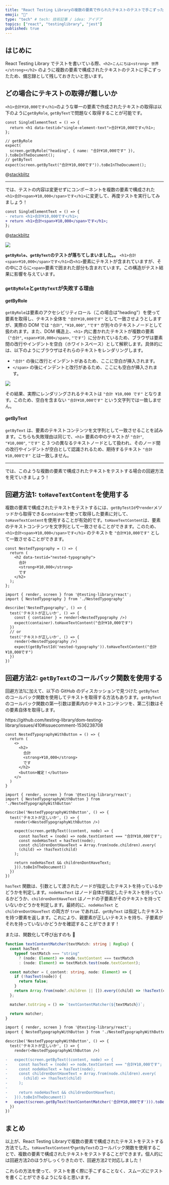 ```yaml
---
title: "React Testing Libraryの複数の要素で作られたテキストのテストで手こずった話"
emoji: "🐩"
type: "tech" # tech: 技術記事 / idea: アイデア
topics: ["react", "testinglibrary", "jest"]
published: true
---
```


## はじめに

React Testing Library でテストを書いている際、`<h2>こんにちは<strong> 世界</strong></h2>` のように複数の要素で構成されたテキストのテストに手こずったため、備忘録として残しておきたいと思います。

## どの場合にテキストの取得が難しいか

`<h1>合計¥10,000です</h1>`のような単一の要素で作成されたテキストの取得は以下のように`getByRole`, `getByText`で問題なく取得することが可能です。

```tsx
const SingleElementText = () => {
  return <h1 data-testid="single-element-text">合計¥10,000です</h1>;
};

// getByRole
expect(
  screen.getByRole("heading", { name: "合計¥10,000です" }),
).toBeInTheDocument();
// getByText
expect(screen.getByText("合計¥10,000です")).toBeInTheDocument();
```

@[stackblitz](https://stackblitz.com/edit/vitejs-vite-ogqhyc?embed=1&file=src%2Fcomponents%2FSingleElementText.test.tsx&view=editor)

---

では、テストの内容は変更せずにコンポーネントを複数の要素で構成された`<h1>合計<span>¥10,000</span>です</h1>`に変更して、再度テストを実行してみましょう！

```diff tsx
const SingleElementText = () => {
- return <h1>合計¥10,000です</h1>;
+ return <h1>合計<span>¥10,000</span>です</h1>;
};
```

@[stackblitz](https://stackblitz.com/edit/vitejs-vite-bwakkm?embed=1&file=src%2Fcomponents%2FMultipleElementText.test.tsx&view=editor)

![](/images/getText/multiple-element-text-test-fail.png)

**`getByRole`、`getByText`のテストが落ちてしまいました。。** `<h1>合計<span>¥10,000</span>です</h1>`の`<h1>`要素にテキストが含まれていますが、その中にさらに`<span>`要素で囲まれた部分も含まれています。この構造がテスト結果に影響を与えています。

### `getByRole`と`getByText`が失敗する理由

#### getByRole

`getByRole`は要素のアクセシビリティロール（この場合は"heading"）を使って要素を取得し、テキスト全体を `"合計¥10,000です"` として一致させようとしますが、実際の DOM では `"合計"`, `"¥10,000"`, `"です"` が別々のテキストノードとして扱われます。また、DOM 構造上、`<h1>` 内に書かれたテキストが複数の要素（`"合計"`, `<span>¥10,000</span>`, `"です"`）に分かれているため、ブラウザは要素間の改行やインデントを空白（ホワイトスペース）として解釈します。具体的には、以下のようにブラウザはそれらのテキストをレンダリングします。

- `"合計"` の後に改行とインデントがあるため、ここに空白が挿入されます。
- `</span>` の後にインデントと改行があるため、ここにも空白が挿入されます。

![](/images/getText/multiple-element-dom.png)

その結果、実際にレンダリングされるテキストは `"合計 ¥10,000 です"` となります。このため、空白を含まない `"合計¥10,000です"` という文字列では一致しません。

#### getByText

`getByText` は、要素のテキストコンテンツを文字列として一致させることを試みます。こちらも失敗理由は同じで、`<h1>` 要素の中のテキストが `"合計"`, `"¥10,000"`, `"です"` と 3 つの異なるテキストノードとして扱われ、そのノード間の改行やインデントが空白として認識されるため、期待するテキスト `"合計¥10,000です"` とは一致しません。

---

では、このような複数の要素で構成されたテキストをテストする場合の回避方法を見ていきましょう！

## 回避方法1: `toHaveTextContent`を使用する

複数の要素で構成されたテキストをテストするには、`getByTestId`や`render`メソッドから取得できる`container`を使って取得した要素に対して、`toHaveTextContent`を使用することが有効的です。`toHaveTextContent`は、要素のテキストコンテンツを文字列として一致させることができます。このため、`<h1>合計<span>¥10,000</span>です</h1>` のテキストを `"合計¥10,000です"` として一致させることができます。

```tsx:NestedTypography.tsx
const NestedTypography = () => {
  return (
    <h2 data-testid="nested-typography">
      合計
      <strong>¥10,000</strong>
      です
    </h2>
  );
};
```

```tsx:NestedTypography.test.tsx
import { render, screen } from '@testing-library/react';
import { NestedTypography } from './NestedTypography'

describe('NestedTypography', () => {
  test('テキストが正しいか', () => {
    const { container } = render(<NestedTypography />)
    expect(container).toHaveTextContent("合計¥10,000です")
  })
  // or
  test('テキストが正しいか', () => {
    render(<NestedTypography />)
    expect(getByTestId('nested-typography')).toHaveTextContent("合計¥10,000です")
  })
})
```

## 回避方法2: `getByText`のコールバック関数を使用する

回避方法1に加えて、以下の GitHub のディスカッションで見つけた `getByText` のコールバック関数を使用してテキストを取得する方法もあります。`getByText` のコールバック関数の第一引数は要素内のテキストコンテンツを、第二引数はその要素自体を取得します。

<!-- prettier-ignore -->https://github.com/testing-library/dom-testing-library/issues/410#issuecomment-1536238708<!-- prettier-ignore -->

```tsx:NestedTypographyWithButton.tsx
const NestedTypographyWithButton = () => {
  return (
    <>
      <h2>
        合計
        <strong>¥10,000</strong>
        です
      </h2>
      <button>確定！</button>
    </>
  )
}
```

```tsx:NestedTypographyWithButton.test.tsx
import { render, screen } from '@testing-library/react';
import { NestedTypographyWithButton } from './NestedTypographyWithButton'

describe('NestedTypographyWithButton', () => {
  test('テキストが正しいか', () => {
    render(<NestedTypographyWithButton />)

    expect(screen.getByText((content, node) => {
      const hasText = (node) => node.textContent === "合計¥10,000です";
      const nodeHasText = hasText(node);
      const childrenDontHaveText = Array.from(node.children).every(
      (child) => !hasText(child)
    );

    return nodeHasText && childrenDontHaveText;
    })).toBeInTheDocument()
  })
})
```

`hasText` 関数は、引数として渡されたノードが指定したテキストを持っているかどうかを判定します。`nodeHasText` はノード自体が指定したテキストを持っているかどうか、`childrenDontHaveText` はノードの子要素がそのテキストを持っていないかどうかを判定します。最終的に、`nodeHasText` と `childrenDontHaveText` の両方が `true` であれば、`getByText` は指定したテキストを持つ要素を返します。これにより、親要素が正しいテキストを持ち、子要素がそれを持っていないかどうかを確認することができます！

または、関数化して呼び出すのも 🙆

```ts:textContentMatcher.ts
function textContentMatcher(textMatch: string | RegExp) {
  const hasText =
    typeof textMatch === "string"
      ? (node: Element) => node.textContent === textMatch
      : (node: Element) => textMatch.test(node.textContent);

  const matcher = (_content: string, node: Element) => {
    if (!hasText(node)) {
      return false;
    }
    return Array.from(node?.children || []).every((child) => !hasText(child));
  };

  matcher.toString = () => `textContentMatcher(${textMatch})`;

  return matcher;
}
```

```diff tsx:NestedTypographyWithButton.test.tsx
import { render, screen } from '@testing-library/react';
import { NestedTypographyWithButton } from './NestedTypographyWithButton'

describe('NestedTypographyWithButton', () => {
  test('テキストが正しいか', () => {
    render(<NestedTypographyWithButton />)

-   expect(screen.getByText((content, node) => {
-     const hasText = (node) => node.textContent === "合計¥10,000です";
-     const nodeHasText = hasText(node);
-     const childrenDontHaveText = Array.from(node.children).every(
-       (child) => !hasText(child)
-     );
-
-     return nodeHasText && childrenDontHaveText;
-   })).toBeInTheDocument()
+   expect(screen.getByText(textContentMatcher('合計¥10,000です'))).toBeInTheDocument()
  })
})
```

## まとめ

以上が、React Testing Libraryで複数の要素で構成されたテキストをテストする方法でした。`toHaveTextContent`や`getByText`のコールバック関数を使用することで、複数の要素で構成されたテキストをテストすることができます。個人的には回避方法2のほうがしっくりきたので、回避方法2で対応しました！

これらの方法を使って、テストを書く際に手こずることなく、スムーズにテストを書くことができるようになると思います。
